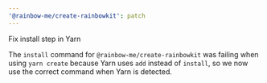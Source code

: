 ```yaml
---
'@rainbow-me/create-rainbowkit': patch
---
```


Fix install step in Yarn

The `install` command for `@rainbow-me/create-rainbowkit` was failing when using `yarn create` because Yarn uses `add` instead of `install`, so we now use the correct command when Yarn is detected.
